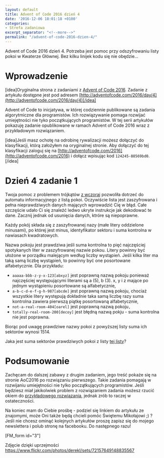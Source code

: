 ```yaml
---
layout: default
title: Advent of Code 2016 dzień 4
date: '2016-12-06 18:01:18 +0100'
categories:
- Strefa zadaniowa
excerpt_separator: "<!--more-->"
permalink: "/advent-of-code-2016-dzien-4/"
---
```

Advent of Code 2016 dzień 4. Potrzeba jest pomoc przy odszyfrowaniu listy pokoi w Kwaterze Głównej. Bez kilku linijek kodu się nie obędzie...

# Wprowadzenie
  
[idea]Oryginalna strona z zadaniami z [Advent of Code 2016](http://adventofcode.com/2016). Zadanie z artykułu dostępne jest pod adresem [http://adventofcode.com/2016/day/4](http://adventofcode.com/2016/day/4)[/idea]

Advent of Code to inicjatywa, w której codziennie publikowane są zadania algorytmiczne dla programistów. Ich rozwiązywanie pomaga rozwijać umiejętności nie tyko początkujących programistów. W tej serii artykułów pokazuję zadanie opublikowane w ramach Advent of Code 2016 wraz z przykładowym rozwiązaniem.

[idea]Jeśli masz ochotę na odrobinę rywalizacji możesz dołączyć do klasyfikacji, którą założyłem na oryginalnej stronie. Aby dołączyć do tej klasyfikacji zaloguj się na [http://adventofcode.com/2016](http://adventofcode.com/2016) i dołącz wpisując kod `124245-88569bd0`.[/idea]

# Dzień 4 zadanie 1
  
Twoja pomoc z problemem trójkątów [z wczoraj](http://www.samouczekprogramisty.pl/advent-of-code-2016-dzien-3/) pozwoliła dotrzeć do automatu informacyjnego z listą pokoi. Oczywiście lista jest zaszyfrowana i pełna nieprawdziwych danych mających wprowadzić Cię w błąd. Całe szczęście udało Ci się znaleźć ledwo ukryte instrukcje jak dekodować te dane. Zacznij jednak od usunięcia danych, ktróre są niepoprawne.

Każdy pokój składa się z zaszyfrowanej nazy (małe litery oddzielone minusami), po której jest minus, identyfikator sektoru i suma kontrolna w nawiasach kwadratowych.

Nazwa pokoju jest prawdziwa jeśli suma kontrolna to pięć najczęściej spotykanych liter w zaszyfrowanej nazwie pokou. Litery powinny być ułożone w porządku malejącym według liczby wystąpień. Jeśli kilka liter ma taką samą liczbę wystąpień, to powinny być one posortowane alfabetycznie. Dla przykładu:

- `aaaaa-bbb-z-y-x-123[abxyz]` jest poprawną nazwą pokoju ponieważ najczęściej występującymi literami są a (5), b (3). x, y i z mające po jednym wystąpieniu posortowane są alfabetycznie,
- `a-b-c-d-e-f-g-h-987[abcde]` jest poprawną nazwą pokoju, chociaż wszystkie litery występują dokładnie taka samą liczbę razy suma kontrolna zawiera pierwszą piątkę posortowaną alfabetycznie,
- `not-a-real-room-404[oarel]` jest poprawną nazwą pokoju`,`
- `totally-real-room-200[decoy]` jest błędną nazwą pokju - suma kontrolna nie jest poprawna.
  
  
Biorąc pod uwagę prawdziwe nazwy pokoi z powyższej listy suma ich sektorów wynosi 1514.

Jaka jest suma sektorów prawdziwych pokoi z listy [tej listy](https://raw.githubusercontent.com/SamouczekProgramisty/StrefaZadaniowaSamouka/master/05_aoc_2016/src/main/test/resources/day04_input.txt)?

# Podsumowanie
  
Zachęcam do dalszej zabawy z drugim zadaniem, jego treść pokaże się na stronie AoC2016 po rozwiązaniu pierwszego. Takie zadania pomagają w rozwijaniu umiejętności nie tylko początkujących programistów. Jeśli będziesz miał jakikolwiek problem z rozwiązaniem zadania możesz rzucić okiem do [przykładowego rozwiązania](https://github.com/SamouczekProgramisty/StrefaZadaniowaSamouka/tree/master/05_aoc_2016/src/main/java/pl/samouczekprogramisty/szs/aoc2016/day04), jednak zrób to raczej w ostateczności.

Na koniec mam do Ciebie prośbę - podziel się linkiem do artykułu ze znajomymi, może Oni także będą chcieli pomóc Świętemu Mikołajowi ;) ? Jeśli nie chcesz ominąć kolejnych artykułów proszę zapisz się do mojego newslettera i polub stronę na facebooku. Do następnego razu!

[FM\_form id="3"]

Zdjęcie dzięki uprzejmości https://www.flickr.com/photos/derekl/sets/72157649148835567


